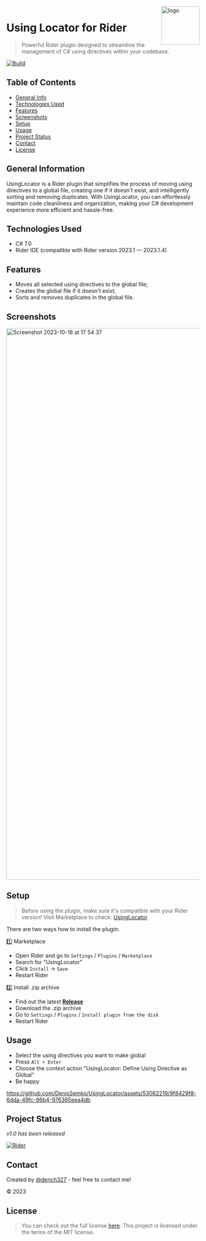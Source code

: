 <img src="https://github.com/DenisSemko/UsingLocator/assets/53062219/9a654799-d104-4c0a-a4fe-a1a326eedf19" alt="logo" title="logo" align="right" height="100" />

# Using Locator for Rider
> Powerful Rider plugin designed to streamline the management of C# using directives within your codebase.

[![Build](https://github.com/DenisSemko/UsingLocator/actions/workflows/build.yml/badge.svg)](https://github.com/DenisSemko/UsingLocator/actions/workflows/build.yml)

## Table of Contents
* [General Info](#general-information)
* [Technologies Used](#technologies-used)
* [Features](#features)
* [Screenshots](#screenshots)
* [Setup](#setup)
* [Usage](#usage)
* [Project Status](#project-status)
* [Contact](#contact)
* [License](#license)

## General Information
UsingLocator is a Rider plugin that simplifies the process of moving using directives to a global file, creating one if it doesn't exist, and intelligently sorting and removing duplicates. With UsingLocator, you can effortlessly maintain code cleanliness and organization, making your C# development experience more efficient and hassle-free.

## Technologies Used
- C# 7.0
- Rider IDE (compatible with Rider version 2023.1 — 2023.1.4)

## Features
- Moves all selected using directives to the global file;
- Creates the global file if it doesn't exist;
- Sorts and removes duplicates in the global file.

## Screenshots

<img width="1438" alt="Screenshot 2023-10-18 at 17 54 37" src="https://github.com/DenisSemko/UsingLocator/assets/53062219/628ed21d-ba71-441b-a2e3-f66cf37a68c2">

## Setup
> Before using the plugin, make sure it's compatible with your Rider version! Visit Marketplace to check: [UsingLocator](https://plugins.jetbrains.com/plugin/22951-guidgenerator)

There are two ways how to install the plugin:

  1️⃣ Marketplace
  - Open Rider and go to `Settings` / `Plugins` / `Marketplace`
  - Search for "UsingLocator"
  - Click `Install` -> `Save`
  - Restart Rider

  2️⃣ Install .zip archive
  - Find out the latest [**Release**](https://github.com/DenisSemko/UsingLocator/releases)
  - Download the .zip archive
  - Go to `Settings` / `Plugins` / `Install plugin from the disk`
  - Restart Rider

## Usage
  - Select the using directives you want to make global
  - Press `Alt + Enter`
  - Choose the context action "UsingLocator: Define Using Directive as Global"
  - Be happy

https://github.com/DenisSemko/UsingLocator/assets/53062219/9f8429f8-6dda-49fc-96b4-976365eea4db

## Project Status
_v1.0 has been released_

[![Rider](https://img.shields.io/jetbrains/plugin/v/RIDER_PLUGIN_ID.svg?label=Rider&colorB=0A7BBB&style=for-the-badge&logo=rider)](https://plugins.jetbrains.com/plugin/22963-usinglocator)

## Contact
Created by [@dench327](https://www.linkedin.com/in/denis-semko-551b91191) - feel free to contact me!

© 2023

## License
> You can check out the full license [here](https://github.com/DenisSemko/UsingLocator/blob/main/LICENSE).
This project is licensed under the terms of the MIT license.
